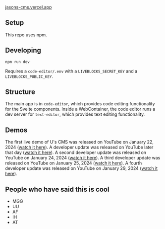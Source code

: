 [jasons-cms.vercel.app](https://jasons-cms.vercel.app)

## Setup

This repo uses npm.

## Developing

```
npm run dev
```

Requires a `code-editor/.env` with a `LIVEBLOCKS_SECRET_KEY` and a `LIVEBLOCKS_PUBLIC_KEY`.

## Structure

The main app is in `code-editor`, which provides code editing functionality for the Svelte components. Inside a WebContainer, the code editor runs a dev server for `text-editor`, which provides text editing functionality.

## Demos

The first live demo of U's CMS was released on YouTube on January 22, 2024 ([watch it here](https://www.youtube.com/watch?v=F8ASZGM0-Io)). A developer update was released on YouTube later that day ([watch it here](https://www.youtube.com/watch?v=YY1NmHOM-pU)). A second developer update was released on YouTube on January 24, 2024 ([watch it here](https://www.youtube.com/watch?v=8HMq1oGlcRo)). A third developer update was released on YouTube on January 25, 2024 ([watch it here](https://youtu.be/4xYKJ0YKWBE)). A fourth developer update was released on YouTube on January 29, 2024 ([watch it here](https://www.youtube.com/watch?v=dVcpn4YlUHc)).

## People who have said this is cool

* MGG
* UU
* AF
* IH
* AT
